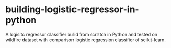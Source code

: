 # building-logistic-regressor-in-python
A logisitc regressor classifier bulid from scratch in Python and tested on wildfire dataset with comparison logistic regression classifier of scikit-learn.
